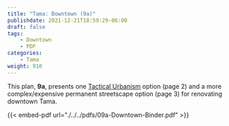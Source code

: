 ```yaml
---
title: "Tama: Downtown (9a)"
publishdate: 2021-12-21T18:59:29-06:00
draft: false
tags:
    - Downtown
    - PDF
categories:
    - Tama
weight: 910
---
```

This plan, **9a**, presents one [Tactical Urbanism](http://tacticalurbanismguide.com/about/) option (page 2) and a more complex/expensive permanent streetscape option (page 3) for renovating downtown Tama.

{{< embed-pdf url="./../../pdfs/09a-Downtown-Binder.pdf" >}}
